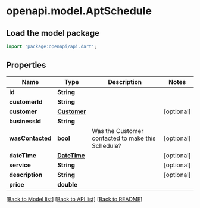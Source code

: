 # openapi.model.AptSchedule

## Load the model package
```dart
import 'package:openapi/api.dart';
```

## Properties
Name | Type | Description | Notes
------------ | ------------- | ------------- | -------------
**id** | **String** |  | 
**customerId** | **String** |  | 
**customer** | [**Customer**](Customer.md) |  | [optional] 
**businessId** | **String** |  | 
**wasContacted** | **bool** | Was the Customer contacted to make this Schedule? | [optional] 
**dateTime** | [**DateTime**](DateTime.md) |  | [optional] 
**service** | **String** |  | [optional] 
**description** | **String** |  | [optional] 
**price** | **double** |  | 

[[Back to Model list]](../README.md#documentation-for-models) [[Back to API list]](../README.md#documentation-for-api-endpoints) [[Back to README]](../README.md)


